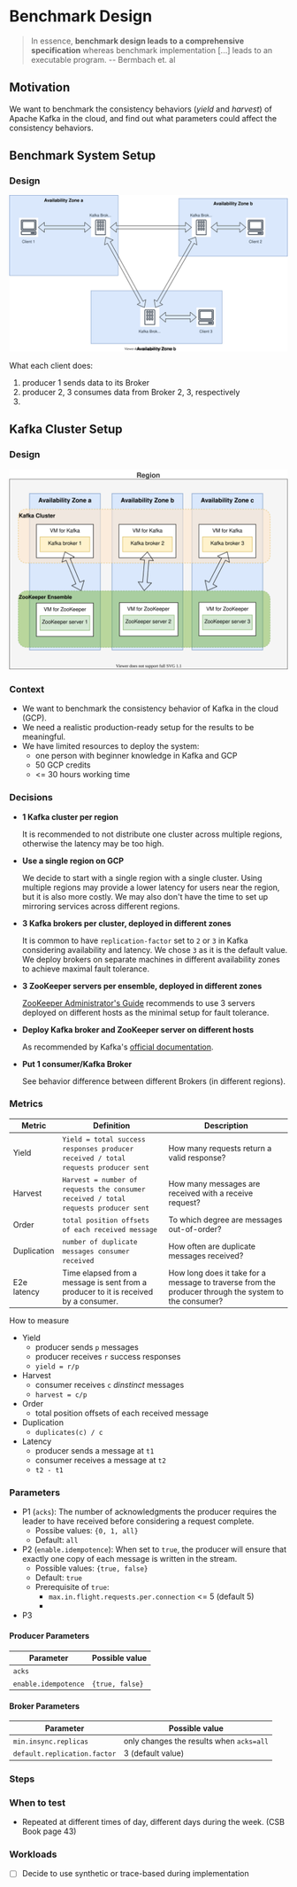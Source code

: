 # Benchmark Design

> In essence, **benchmark design leads to a comprehensive specification** whereas benchmark implementation [...] leads to an executable program. -- Bermbach et. al

## Motivation

We want to benchmark the consistency behaviors (_yield_ and _harvest_) of Apache Kafka in the cloud, and find out what parameters could affect the consistency behaviors.

## Benchmark System Setup

### Design

![Benchmark system setup](diagrams/benchmark-system-setup.drawio.svg)

What each client does:

1. producer 1 sends data to its Broker
2. producer 2, 3 consumes data from Broker 2, 3, respectively
3.

## Kafka Cluster Setup

### Design

![Deploy Kafka on GCP](diagrams/deploy-kafka-on-gcp.drawio.svg)

### Context

- We want to benchmark the consistency behavior of Kafka in the cloud (GCP).
- We need a realistic production-ready setup for the results to be meaningful.
- We have limited resources to deploy the system:
  - one person with beginner knowledge in Kafka and GCP
  - 50 GCP credits
  - <= 30 hours working time

### Decisions

- **1 Kafka cluster per region**

  It is recommended to not distribute one cluster across multiple regions, otherwise the latency may be too high.

- **Use a single region on GCP**

  We decide to start with a single region with a single cluster. Using multiple regions may provide a lower latency for users near the region, but it is also more costly. We may also don't have the time to set up mirroring services across different regions.

- **3 Kafka brokers per cluster, deployed in different zones**

  It is common to have `replication-factor` set to `2` or `3` in Kafka considering availability and latency. We chose `3` as it is the default value. \
  We deploy brokers on separate machines in different availability zones to achieve maximal fault tolerance.

- **3 ZooKeeper servers per ensemble, deployed in different zones**

  [ZooKeeper Administrator's Guide](https://zookeeper.apache.org/doc/r3.1.2/zookeeperAdmin.html#sc_designing) recommends to use 3 servers deployed on different hosts as the minimal setup for fault tolerance.

- **Deploy Kafka broker and ZooKeeper server on different hosts**

  As recommended by Kafka's [official documentation](https://kafka.apache.org/28/documentation.html#zkops).

- **Put 1 consumer/Kafka Broker**

  See behavior difference between different Brokers (in different regions).

### Metrics

| Metric      | Definition                                                                           | Description                                                                                           |
| ----------- | ------------------------------------------------------------------------------------ | ----------------------------------------------------------------------------------------------------- |
| Yield       | `Yield = total success responses producer received / total requests producer sent`   | How many requests return a valid response?                                                            |
| Harvest     | `Harvest = number of requests the consumer received / total requests producer sent`  | How many messages are received with a receive request?                                                |
| Order       | `total position offsets of each received message`                                    | To which degree are messages out-of-order?                                                            |
| Duplication | `number of duplicate messages consumer received`                                     | How often are duplicate messages received?                                                            |
| E2e latency | Time elapsed from a message is sent from a producer to it is received by a consumer. | How long does it take for a message to traverse from the producer through the system to the consumer? |

How to measure

- Yield
  - producer sends `p` messages
  - producer receives `r` success responses
  - `yield = r/p`
- Harvest
  - consumer receives `c` _dinstinct_ messages
  - `harvest = c/p`
- Order
  - total position offsets of each received message
- Duplication
  - `duplicates(c) / c`
- Latency
  - producer sends a message at `t1`
  - consumer receives a message at `t2`
  - `t2 - t1`

### Parameters

- P1 (`acks`): The number of acknowledgments the producer requires the leader to have received before considering a request complete.
  - Possibe values: `{0, 1, all}`
  - Default: `all`
- P2 (`enable.idempotence`): When set to `true`, the producer will ensure that exactly one copy of each message is written in the stream.
  - Possible values: `{true, false}`
  - Default: `true`
  - Prerequisite of `true`:
    - `max.in.flight.requests.per.connection` <= 5 (default 5)
    -
- P3

#### Producer Parameters

| Parameter            | Possible value  |
| -------------------- | --------------- |
| `acks`               |                 |
| `enable.idempotence` | `{true, false}` |

#### Broker Parameters

| Parameter                    | Possible value                           |
| ---------------------------- | ---------------------------------------- |
| `min.insync.replicas`        | only changes the results when `acks=all` |
| `default.replication.factor` | 3 (default value)                        |

### Steps

### When to test

- Repeated at different times of day, different days during the week. (CSB Book page 43)

### Workloads

- [ ] Decide to use synthetic or trace-based during implementation
